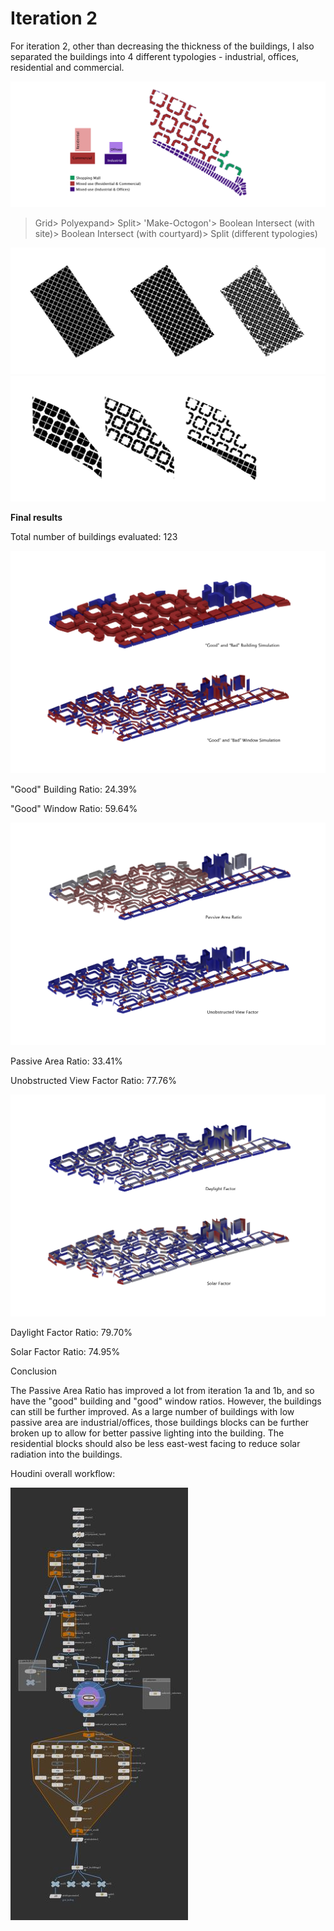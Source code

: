 # Iteration 2

For iteration 2, other than decreasing the thickness of the buildings, I also separated the buildings into 4 different typologies - industrial, offices, residential and commercial.

![1a](./imgs/3btypology.JPG)

>Grid> Polyexpand> Split> 'Make-Octogon'> Boolean Intersect (with site)> Boolean Intersect (with courtyard)> Split (different typologies)

![1a](./imgs/2process1.JPG)
![1a](./imgs/2process2a.JPG)

**Final results**

Total number of buildings evaluated: 123

![1a](./imgs/2gbw.jpg)

"Good" Building Ratio: 24.39%

"Good" Window Ratio: 59.64%

![1a](./imgs/2pavf.jpg)

Passive Area Ratio: 33.41%

Unobstructed View Factor Ratio: 77.76%

![1a](./imgs/2dfsf.jpg)

Daylight Factor Ratio: 79.70%

Solar Factor Ratio: 74.95%

Conclusion

The Passive Area Ratio has improved a lot from iteration 1a and 1b, and so have the "good" building and "good" window ratios.
However, the buildings can still be further improved. As a large number of buildings with low passive area are industrial/offices, those buildings blocks can be further broken up to allow for better passive lighting into the building. 
The residential blocks should also be less east-west facing to reduce solar radiation into the buildings.


Houdini overall workflow:

![1a](./imgs/2workflow.JPG)



